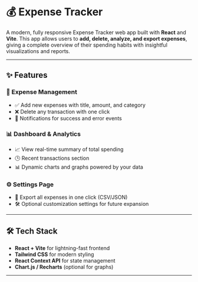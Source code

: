# 💰 Expense Tracker

A modern, fully responsive Expense Tracker web app built with **React** and **Vite**. This app allows users to **add, delete, analyze, and export expenses**, giving a complete overview of their spending habits with insightful visualizations and reports.

---

## ✨ Features

### 🧾 Expense Management
- ✅ Add new expenses with title, amount, and category
- ❌ Delete any transaction with one click
- 🔔 Notifications for success and error events

### 📊 Dashboard & Analytics
- 📈 View real-time summary of total spending
- 🕒 Recent transactions section
- 📊 Dynamic charts and graphs powered by your data

### ⚙️ Settings Page
- 🧮 Export all expenses in one click (CSV/JSON)
- 🛠️ Optional customization settings for future expansion

---

## 🛠️ Tech Stack

- **React + Vite** for lightning-fast frontend
- **Tailwind CSS** for modern styling
- **React Context API** for state management
- **Chart.js / Recharts** (optional for graphs)

---
